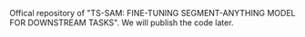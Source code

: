 Offical repository of "TS-SAM: FINE-TUNING SEGMENT-ANYTHING MODEL FOR DOWNSTREAM TASKS".
We will publish the code later.
